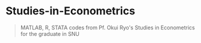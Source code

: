 # Studies-in-Econometrics
> MATLAB, R, STATA codes from Pf. Okui Ryo's Studies in Econometrics for the graduate in SNU
